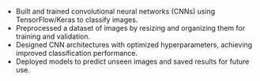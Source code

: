 - Built and trained convolutional neural networks (CNNs) using TensorFlow/Keras to classify images. 
- Preprocessed a dataset of  images by resizing and organizing them for training and validation. 
- Designed CNN architectures with optimized hyperparameters, achieving improved classification performance. 
- Deployed models to predict unseen images and saved results for future use.
